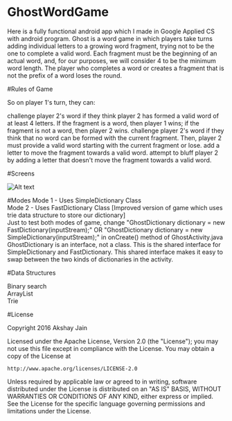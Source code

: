 # GhostWordGame

Here is a fully functional android app which I made in Google Applied CS with android program. 
Ghost is a word game in which players take turns adding individual letters to a growing word fragment, trying not to be the one to complete a valid word. 
Each fragment must be the beginning of an actual word, and, for our purposes, we will consider 4 to be the minimum word length. 
The player who completes a word or creates a fragment that is not the prefix of a word loses the round.

#Rules of Game

So on player 1's turn, they can:

challenge player 2's word if they think player 2 has formed a valid word of at least 4 letters.
If the fragment is a word, then player 1 wins; if the fragment is not a word, then player 2 wins.
challenge player 2's word if they think that no word can be formed with the current fragment. 
Then, player 2 must provide a valid word starting with the current fragment or lose.
add a letter to move the fragment towards a valid word. 
attempt to bluff player 2 by adding a letter that doesn't move the fragment towards a valid word.

#Screens

![Alt text](https://lh4.googleusercontent.com/-WaELE3qq66ZwPSX5Jo-tU6GoMfNSdhXBQxw-YjVV9c0Y4Q0xq4GhZllyCh2_kY8CosE54XE=w1366-h638 "Optional title2")

#Modes
Mode 1 - Uses SimpleDictionary Class <br />
Mode 2 - Uses FastDictionary Class [Improved version of game which uses trie data structure to store our dictionary] </br >
Just to test both modes of game, change "GhostDictionary dictionary = new FastDictionary(inputStream);" OR "GhostDictionary dictionary = new SimpleDictionary(inputStream);" in onCreate() method of GhostActivity.java <br />
GhostDictionary is an interface, not a class. This is the shared interface for SimpleDictionary and FastDictionary. This shared interface makes it easy to swap between the two kinds of dictionaries in the activity.

#Data Structures 

Binary search <br />
ArrayList <br />
Trie 

#License

Copyright 2016 Akshay Jain

Licensed under the Apache License, Version 2.0 (the "License");
you may not use this file except in compliance with the License.
You may obtain a copy of the License at

    http://www.apache.org/licenses/LICENSE-2.0

Unless required by applicable law or agreed to in writing, software
distributed under the License is distributed on an "AS IS" BASIS,
WITHOUT WARRANTIES OR CONDITIONS OF ANY KIND, either express or implied.
See the License for the specific language governing permissions and
limitations under the License.
